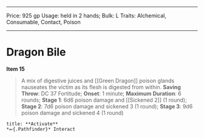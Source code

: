 
---
Price: 925 gp
Usage: held in 2 hands;
Bulk: L
Traits: Alchemical, Consumable, Contact, Poison

---

# Dragon Bile

**Item 15**

> A mix of digestive juices and [[Green Dragon]] poison glands nauseates the victim as its flesh is digested from within.
**Saving Throw**: DC 37 Fortitude;
**Onset**: 1 minute;
**Maximum Duration**: 6 rounds;
**Stage 1**: 6d6 poison damage and [[Sickened 2]] (1 round);
**Stage 2**: 7d6 poison damage and sickened 3 (1 round);
**Stage 3**: 9d6 poison damage and sickened 4 (1 round)

```ad-embed-ability
title: **Activate**
*⬻{.Pathfinder}* Interact 
```
